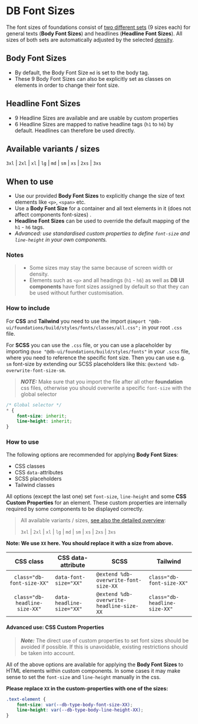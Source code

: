 # DB Font Sizes

The font sizes of foundations consist of [two different sets](./overview) (9 sizes each) for general texts (**Body Font Sizes**) and headlines (**Headline Font Sizes**).
All sizes of both sets are automatically adjusted by the selected [density](./../densities/readme).

## Body Font Sizes

- By default, the Body Font Size `md` is set to the body tag.
- These 9 Body Font Sizes can also be explicitly set as classes on elements in order to change their font size.

## Headline Font Sizes

- 9 Headline Sizes are available and are usable by custom properties
- 6 Headline Sizes are mapped to native headline tags (`h1` to `h6`) by default. Headlines can therefore be used directly.

## Available variants / sizes

`3xl` | `2xl` | `xl` | `lg` | `md` | `sm` | `xs` | `2xs` | `3xs`

## When to use

- Use our provided **Body Font Sizes** to explicitly change the size of text elements like `<p>`, `<span>` etc.
- Use a **Body Font Size** for a container and all text elements in it (does not affect components font-sizes) .
- **Headline Font Sizes** can be used to override the default mapping of the `h1` - `h6` tags.
- _Advanced: use standardised *custom properties* to define `font-size` and `line-height` in your own components._

### Notes

> - Some sizes may stay the same because of screen width or density.
> - Elements such as `<p>` and all headings (`h1` - `h6`) as well as **DB UI components** have font sizes assigned by default so that they can be used without further customisation.

### How to include

For **CSS** and **Tailwind** you need to use the import `@import "@db-ui/foundations/build/styles/fonts/classes/all.css";` in your root `.css` file.

For **SCSS** you can use the `.css` file, or you can use a placeholder by importing `@use "@db-ui/foundations/build/styles/fonts"` in your `.scss` file, where you need to reference the specific font size.
Then you can use e.g. `sm` font-size by extending our SCSS placeholders like this: `@extend %db-overwrite-font-size-sm`.

> **_NOTE:_** Make sure that you import the file after all other **foundation** css files, otherwise you should overwrite a specific `font-size` with the global selector

```css
/* Global selector */
* {
	font-size: inherit;
	line-height: inherit;
}
```

### How to use

The following options are recommended for applying **Body Font Sizes**:

- CSS classes
- CSS `data-`attributes
- SCSS placeholders
- Tailwind classes

All options (except the last one) set `font-size`, `line-height` and some **CSS Custom Properties** for an element. These custom properties are internally required by some components to be displayed correctly.

> All available variants / sizes, [see also the detailed overview](./overview):
>
> `3xl` | `2xl` | `xl` | `lg` | `md` | `sm` | `xs` | `2xs` | `3xs`

**Note: We use `XX` here. You should replace it with a size from above.**

|           CSS class           | CSS data-attribute        | SCSS                                     | Tailwind                      |
| :---------------------------: | ------------------------- | ---------------------------------------- | ----------------------------- |
|   `class="db-font-size-XX"`   | `data-font-size="XX"`     | `@extend %db-overwrite-font-size-XX`     | `class="db-font-size-XX"`     |
| `class="db-headline-size-XX"` | `data-headline-size="XX"` | `@extend %db-overwrite-headline-size-XX` | `class="db-headline-size-XX"` |

#### Advanced use: CSS Custom Properties

> **_Note:_** The direct use of custom properties to set font sizes should be avoided if possible. If this is unavoidable, existing restrictions should be taken into account.

All of the above options are available for applying the **Body Font Sizes** to HTML elements within custom components.
In some cases it may make sense to set the `font-size` and `line-height` manually in the css.

**Please replace `XX` in the custom-properties with one of the sizes:**

```css
.text-element {
	font-size: var(--db-type-body-font-size-XX);
	line-height: var(--db-type-body-line-height-XX);
}
```
